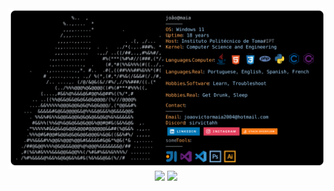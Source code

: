 <a href="https://github.com/sirvictahh/sirvictahh">
  <picture>
    <source media="(prefers-color-scheme: dark)" srcset="https://raw.githubusercontent.com/sirvictahh/sirvictahh/main/maia.svg">
    <img alt="João Víctor Maia's GitHub Profile README" src="https://raw.githubusercontent.com/sirvictahh/sirvictahh/main/maia.svg">
  </picture>
</a>

<div align="center">
<img class="img" src="https://github-readme-stats.vercel.app/api?username=sirvictahh&show_icons=true&theme=radical" />  
<img class="img" src="https://github-readme-stats.vercel.app/api/top-langs/?username=sirvictahh&theme=radical&layout=compact" />
  
</div>
